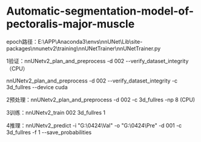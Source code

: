 # Automatic-segmentation-model-of-pectoralis-major-muscle
<p>epoch路径：E:\APP\Anaconda3\envs\nnUNet\Lib\site-packages\nnunetv2\training\nnUNetTrainer\nnUNetTrainer.py</p>
<p>1验证：nnUNetv2_plan_and_preprocess -d 002 --verify_dataset_integrity  （CPU）</p>
<p>nnUNetv2_plan_and_preprocess -d 002 --verify_dataset_integrity -c 3d_fullres --device cuda </p>
<p>2预处理：nnUNetv2_plan_and_preprocess -d 002 -c 3d_fullres -np 8  (CPU)</p>
<p>3训练：nnUNetv2_train 002 3d_fullres 1</p>
<p>4推理：nnUNetv2_predict -i "G:\0424\Val" -o "G:\0424\Pre" -d 001 -c 3d_fullres -f 1 --save_probabilities</p>
